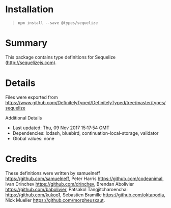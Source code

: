 # Installation
> `npm install --save @types/sequelize`

# Summary
This package contains type definitions for Sequelize (http://sequelizejs.com).

# Details
Files were exported from https://www.github.com/DefinitelyTyped/DefinitelyTyped/tree/master/types/sequelize

Additional Details
 * Last updated: Thu, 09 Nov 2017 15:17:54 GMT
 * Dependencies: lodash, bluebird, continuation-local-storage, validator
 * Global values: none

# Credits
These definitions were written by samuelneff <https://github.com/samuelneff>, Peter Harris <https://github.com/codeanimal>, Ivan Drinchev <https://github.com/drinchev>, Brendan Abolivier <https://github.com/babolivier>, Patsakol Tangjitcharoenchai <https://github.com/kukoo1>, Sebastien Bramille <https://github.com/oktapodia>, Nick Mueller <https://github.com/morpheusxaut>.
